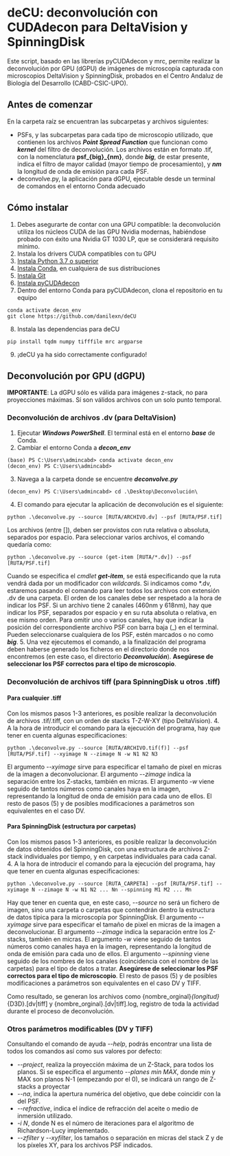 # deCU: deconvolución con CUDAdecon para DeltaVision y SpinningDisk
Este script, basado en las librerías pyCUDAdecon y mrc, permite realizar la deconvolución por GPU (dGPU) de imágenes de microscopía capturada con microscopios DeltaVision y SpinningDisk, probados en el Centro Andaluz de Biología del Desarrollo (CABD-CSIC-UPO).

## Antes de comenzar
En la carpeta raíz se encuentran las subcarpetas y archivos siguientes:
- PSFs, y las subcarpetas para cada tipo de microscopio utilizado, que contienen los archivos ***Point Spread Function*** que funcionan como ***kernel*** del filtro de deconvolución. Los archivos están en formato .tif, con la nomenclatura **psf_{big}_{nm}**, donde ***big***, de estar presente, indica el filtro de mayor calidad (mayor tiempo de procesamiento), y ***nm*** la longitud de onda de emisión para cada PSF.
- deconvolve.py, la aplicación para dGPU, ejecutable desde un terminal de comandos en el entorno Conda adecuado

## Cómo instalar
1. Debes asegurarte de contar con una GPU compatible: la deconvolución utiliza los núcleos CUDA de las GPU Nvidia modernas, habiéndose probado con éxito una Nvidia GT 1030 LP, que se considerará requisito mínimo. 
2. Instala los drivers CUDA compatibles con tu GPU
3. [Instala Python 3.7 o superior](https://www.python.org/downloads/)
4. [Instala Conda](https://docs.conda.io/en/latest/miniconda.html), en cualquiera de sus distribuciones
5. [Instala Git](https://git-scm.com/downloads)
6. [Instala pyCUDAdecon](https://github.com/tlambert03/pycudadecon)
7. Dentro del entorno Conda para pyCUDAdecon, clona el repositorio en tu equipo
```
conda activate decon_env
git clone https://github.com/danilexn/deCU
```
8. Instala las dependencias para deCU
```
pip install tqdm numpy tifffile mrc argparse
```
9. ¡deCU ya ha sido correctamente configurado!

## Deconvolución por GPU (dGPU)
**IMPORTANTE**: La dGPU sólo es válida para imágenes z-stack, no para proyecciones máximas. Sí son válidos archivos con un solo punto temporal.

### Deconvolución de archivos .dv (para DeltaVision)
1. Ejecutar ***Windows PowerShell***. El terminal está en el entorno ***base*** de Conda.
2. Cambiar el entorno Conda a ***decon_env*** 
```
(base) PS C:\Users\admincabd> conda activate decon_env
(decon_env) PS C:\Users\admincabd>
```
3. Navega a la carpeta donde se encuentre ***deconvolve.py***
```
(decon_env) PS C:\Users\admincabd> cd .\Desktop\Deconvolución\
```
4. El comando para ejecutar la aplicación de deconvolución es el siguiente:
```
python .\deconvolve.py --source [RUTA/ARCHIVO.dv] --psf [RUTA/PSF.tif]
```
Los archivos (entre []), deben ser provistos con ruta relativa o absoluta, separados por espacio. Para seleccionar varios archivos, el comando quedaría como:
```
python .\deconvolve.py --source (get-item [RUTA/*.dv]) --psf [RUTA/PSF.tif]
```
Cuando se especifica el *cmdlet* ***get-item***, se está especificando que la ruta vendrá dada por un modificador con *wildcards*. Si indicamos como *.dv, estaremos pasando el comando para leer todos los archivos con extensión .dv de una carpeta.
El orden de los canales debe ser respetado a la hora de indicar los PSF. Si un archivo tiene 2 canales (460nm y 618nm), hay que indicar los PSF, separados por espacio y en su ruta absoluta o relativa, en ese mismo orden. Para omitir uno o varios canales, hay que indicar la posición del correspondiente archivo PSF con barra baja (_) en el terminal. Pueden seleccionarse cualquiera de los PSF, estén marcados o no como ***big***. 
5. Una vez ejecutemos el comando, a la finalización del programa deben haberse generado los ficheros en el directorio donde nos encontremos (en este caso, el directorio ***Deconvolución***). **Asegúrese de seleccionar los PSF correctos para el tipo de microscopio**.

### Deconvolución de archivos tiff (para SpinningDisk u otros .tiff)
#### Para cualquier .tiff
Con los mismos pasos 1-3 anteriores, es posible realizar la deconvolución de archivos .tif/.tiff, con un orden de stacks T-Z-W-XY (tipo DeltaVision).
4. A la hora de introducir el comando para la ejecución del programa, hay que tener en cuenta algunas especificaciones:
```
python .\deconvolve.py --source [RUTA/ARCHIVO.tif(f)] --psf [RUTA/PSF.tif] --xyimage N --zimage N -w N1 N2 N3
```
El argumento *--xyimage* sirve para especificar el tamaño de pixel en micras de la imagen a deconvolucionar. El argumento *--zimage* indica la separación entre los Z-stacks, también en micras. El argumento *-w* viene seguido de tantos números como canales haya en la imagen, representando la longitud de onda de emisión para cada uno de ellos.
El resto de pasos (5) y de posibles modificaciones a parámetros son equivalentes en el caso DV.

#### Para SpinningDisk (estructura por carpetas)
Con los mismos pasos 1-3 anteriores, es posible realizar la deconvolución de datos obtenidos del SpinningDisk, con una estructura de archivos Z-stack individuales por tiempo, y en carpetas individuales para cada canal.
4. A la hora de introducir el comando para la ejecución del programa, hay que tener en cuenta algunas especificaciones:
```
python .\deconvolve.py --source [RUTA_CARPETA] --psf [RUTA/PSF.tif] --xyimage N --zimage N -w N1 N2 ... Nn --spinning M1 M2 ... Mn
```
Hay que tener en cuenta que, en este caso, *--source* no será un fichero de imagen, sino una carpeta o carpetas que contendrán dentro la estructura de datos típica para la microscopía por SpinningDisk. El argumento *--xyimage* sirve para especificar el tamaño de pixel en micras de la imagen a deconvolucionar. El argumento *--zimage* indica la separación entre los Z-stacks, también en micras. El argumento *-w* viene seguido de tantos números como canales haya en la imagen, representando la longitud de onda de emisión para cada uno de ellos. El argumento *--spinning* viene seguido de los nombres de los canales (coincidencia con el nombre de las carpetas) para el tipo de datos a tratar. **Asegúrese de seleccionar los PSF correctos para el tipo de microscopio**.
El resto de pasos (5) y de posibles modificaciones a parámetros son equivalentes en el caso DV y TIFF.

Como resultado, se generan los archivos como {nombre_orginal}_{longitud}_{D3D}.[dv|tiff] y {nombre_orginal}.[dv|tiff].log, registro de toda la actividad durante el proceso de deconvolución.

### Otros parámetros modificables (DV y TIFF)
Consultando el comando de ayuda *--help*, podrás encontrar una lista de todos los comandos así como sus valores por defecto:
- *--project*, realiza la proyección máxima de un Z-Stack, para todos los planos. Si se especifica el argumento *--planes min MAX*, donde min y MAX son planos N-1 (empezando por el 0), se indicará un rango de Z-stacks a proyectar
- *--na*, indica la apertura numérica del objetivo, que debe coincidir con la del PSF.
- *--refractive*, indica el índice de refracción del aceite o medio de inmersión utilizado.
- *-i N*, donde N es el número de iteraciones para el algoritmo de Richardson-Lucy implementado.
- *--zfilter* y *--xyfilter*, los tamaños o separación en micras del stack Z y de los píxeles XY, para los archivos PSF indicados.
